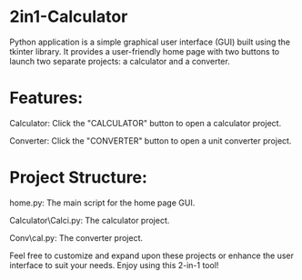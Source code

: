 # 2in1-Calculator

Python application is a simple graphical user interface (GUI) built using the tkinter library. It provides a user-friendly home page with two buttons to launch two separate projects: a calculator and a converter.

# Features:

Calculator: Click the "CALCULATOR" button to open a calculator project.

Converter: Click the "CONVERTER" button to open a unit converter project.

# Project Structure:

home.py: The main script for the home page GUI.

Calculator\Calci.py: The calculator project.

Conv\cal.py: The converter project.

Feel free to customize and expand upon these projects or enhance the user interface to suit your needs. Enjoy using this 2-in-1 tool!
